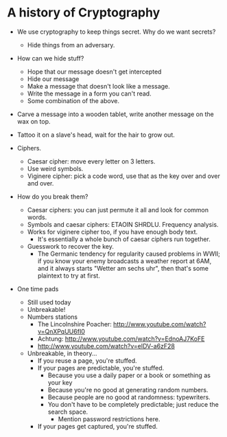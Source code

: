 # A history of Cryptography

- We use cryptography to keep things secret. Why do we want secrets? 
  - Hide things from an adversary.

- How can we hide stuff? 
  - Hope that our message doesn't get intercepted
  - Hide our message 
  - Make a message that doesn't look like a message.
  - Write the message in a form you can't read. 
  - Some combination of the above. 

- Carve a message into a wooden tablet, write another message on the wax on top.
- Tattoo it on a slave's head, wait for the hair to grow out. 

- Ciphers. 
  - Caesar cipher: move every letter on 3 letters. 
  - Use weird symbols.
  - Viginere cipher: pick a code word, use that as the key over and over and over. 

- How do you break them? 
  - Caesar ciphers: you can just permute it all and look for common words. 
  - Symbols and caesar ciphers: ETAOIN SHRDLU. Frequency analysis. 
  - Works for viginere cipher too, if you have enough body text.
    - It's essentially a whole bunch of caesar ciphers run together. 
  - Guesswork to recover the key. 
    - The Germanic tendency for regularity caused problems in WWII; if you know your enemy broadcasts a weather report at 6AM, and it always starts "Wetter am sechs uhr", then that's some plaintext to try at first. 

- One time pads
  - Still used today
  - Unbreakable! 
  - Numbers stations
    - The Lincolnshire Poacher: http://www.youtube.com/watch?v=QnXPqUU6fI0
    - Achtung: http://www.youtube.com/watch?v=EdnoAJ7KoFE
    - http://www.youtube.com/watch?v=eIDV-a6zF28
  - Unbreakable, in theory...
    - If you reuse a page, you're stuffed. 
    - If your pages are predictable, you're stuffed.
      - Because you use a daily paper or a book or something as your key
      - Because you're no good at generating random numbers. 
      - Because people are no good at randomness: typewriters. 
      - You don't have to be completely predictable; just reduce the search space.
        - Mention password restrictions here. 
    - If your pages get captured, you're stuffed. 

